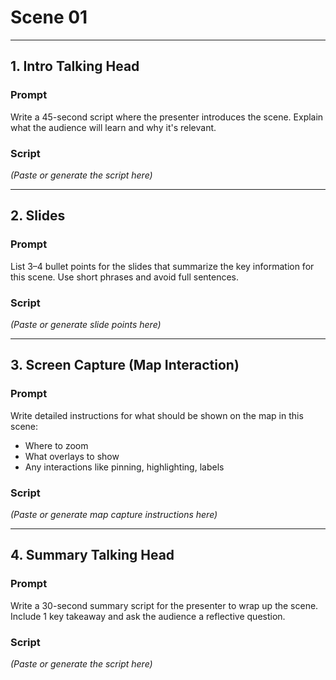 # Scene 01

---

## 1. Intro Talking Head

### Prompt
Write a 45-second script where the presenter introduces the scene. Explain what the audience will learn and why it's relevant.

### Script
_(Paste or generate the script here)_

---

## 2. Slides

### Prompt
List 3–4 bullet points for the slides that summarize the key information for this scene. Use short phrases and avoid full sentences.

### Script
_(Paste or generate slide points here)_

---

## 3. Screen Capture (Map Interaction)

### Prompt
Write detailed instructions for what should be shown on the map in this scene:
- Where to zoom
- What overlays to show
- Any interactions like pinning, highlighting, labels

### Script
_(Paste or generate map capture instructions here)_

---

## 4. Summary Talking Head

### Prompt
Write a 30-second summary script for the presenter to wrap up the scene. Include 1 key takeaway and ask the audience a reflective question.

### Script
_(Paste or generate the script here)_

